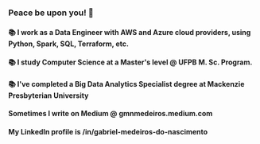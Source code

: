 ### Peace be upon you! 👋

#### 📚 I work as a Data Engineer with AWS and Azure cloud providers, using Python, Spark, SQL, Terraform, etc.

#### 📚 I study Computer Science at a Master's level @ UFPB M. Sc. Program.

#### 📚 I've completed a Big Data Analytics Specialist degree at Mackenzie Presbyterian University 

#### Sometimes I write on Medium @ gmnmedeiros.medium.com

#### My LinkedIn profile is /in/gabriel-medeiros-do-nascimento


<!--
**gmnmedeiros/gmnmedeiros** is a ✨ _special_ ✨ repository because its `README.md` (this file) appears on your GitHub profile.

Here are some ideas to get you started:

- 🔭 I’m currently working on ...
- 🌱 I’m currently learning ...
- 👯 I’m looking to collaborate on ...
- 🤔 I’m looking for help with ...
- 💬 Ask me about ...
- 📫 How to reach me: ...
- 😄 Pronouns: ...
- ⚡ Fun fact: ...
-->
